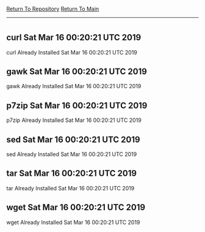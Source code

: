 [Return To Repository](https://github.com/deathbybandaid/piholeparser/)
[Return To Main](https://github.com/deathbybandaid/piholeparser/blob/master/RecentRunLogs/Mainlog.md)
____________________________________
# 
## curl Sat Mar 16 00:20:21 UTC 2019
curl Already Installed Sat Mar 16 00:20:21 UTC 2019
## gawk Sat Mar 16 00:20:21 UTC 2019
gawk Already Installed Sat Mar 16 00:20:21 UTC 2019
## p7zip Sat Mar 16 00:20:21 UTC 2019
p7zip Already Installed Sat Mar 16 00:20:21 UTC 2019
## sed Sat Mar 16 00:20:21 UTC 2019
sed Already Installed Sat Mar 16 00:20:21 UTC 2019
## tar Sat Mar 16 00:20:21 UTC 2019
tar Already Installed Sat Mar 16 00:20:21 UTC 2019
## wget Sat Mar 16 00:20:21 UTC 2019
wget Already Installed Sat Mar 16 00:20:21 UTC 2019
